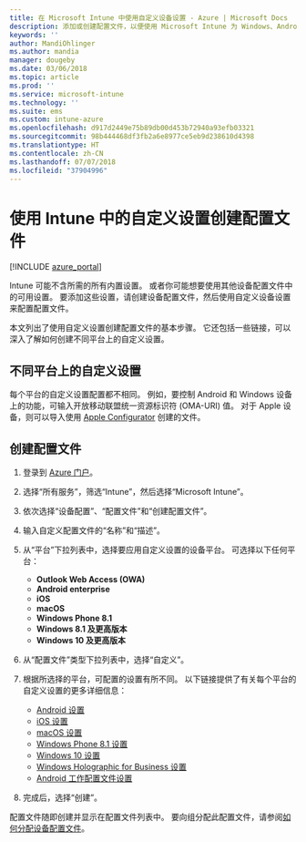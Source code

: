 ```yaml
---
title: 在 Microsoft Intune 中使用自定义设备设置 - Azure | Microsoft Docs
description: 添加或创建配置文件，以便使用 Microsoft Intune 为 Windows、Android 和 iOS 设备使用自定义设置
keywords: ''
author: MandiOhlinger
ms.author: mandia
manager: dougeby
ms.date: 03/06/2018
ms.topic: article
ms.prod: ''
ms.service: microsoft-intune
ms.technology: ''
ms.suite: ems
ms.custom: intune-azure
ms.openlocfilehash: d917d2449e75b89db00d453b72940a93efb03321
ms.sourcegitcommit: 98b444468df3fb2a6e8977ce5eb9d238610d4398
ms.translationtype: HT
ms.contentlocale: zh-CN
ms.lasthandoff: 07/07/2018
ms.locfileid: "37904996"
---
```

# <a name="create-a-profile-with-custom-settings-in-intune"></a>使用 Intune 中的自定义设置创建配置文件

[!INCLUDE [azure_portal](./includes/azure_portal.md)]

Intune 可能不含所需的所有内置设置。 或者你可能想要使用其他设备配置文件中的可用设置。 要添加这些设置，请创建设备配置文件，然后使用自定义设备设置来配置配置文件。

本文列出了使用自定义设置创建配置文件的基本步骤。 它还包括一些链接，可以深入了解如何创建不同平台上的自定义设置。

## <a name="custom-settings-on-different-platforms"></a>不同平台上的自定义设置
每个平台的自定义设置配置都不相同。 例如，要控制 Android 和 Windows 设备上的功能，可输入开放移动联盟统一资源标识符 (OMA-URI) 值。 对于 Apple 设备，则可以导入使用 [Apple Configurator](https://itunes.apple.com/us/app/apple-configurator-2/id1037126344?mt=12) 创建的文件。

## <a name="create-the-profile"></a>创建配置文件

1. 登录到 [Azure 门户](https://portal.azure.com)。
2. 选择“所有服务”，筛选“Intune”，然后选择“Microsoft Intune”。
3. 依次选择“设备配置”、“配置文件”和“创建配置文件”。
4. 输入自定义配置文件的“名称”和“描述”。
5. 从“平台”下拉列表中，选择要应用自定义设置的设备平台。 可选择以下任何平台：

    - **Outlook Web Access (OWA)**
    - **Android enterprise**
    - **iOS**
    - **macOS**
    - **Windows Phone 8.1**
    - **Windows 8.1 及更高版本**
    - **Windows 10 及更高版本**

6. 从“配置文件”类型下拉列表中，选择“自定义”。
7. 根据所选择的平台，可配置的设置有所不同。 以下链接提供了有关每个平台的自定义设置的更多详细信息：

    - [Android 设置](custom-settings-android.md)
    - [iOS 设置](custom-settings-ios.md)
    - [macOS 设置](custom-settings-macos.md)
    - [Windows Phone 8.1 设置](custom-settings-windows-phone-8-1.md)
    - [Windows 10 设置](custom-settings-windows-10.md)
    - [Windows Holographic for Business 设置](custom-settings-windows-holographic.md)
    - [Android 工作配置文件设置](custom-settings-android-for-work.md)

8. 完成后，选择“创建”。

配置文件随即创建并显示在配置文件列表中。 要向组分配此配置文件，请参阅[如何分配设备配置文件](device-profile-assign.md)。
